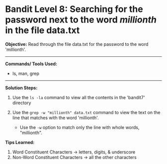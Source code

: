 # Bandit Level 8: Searching for the password next to the word *millionth* in the file data.txt

**Objective:**
Read through the file data.txt for the password to the word 'millionth'. 

---

**Commands/ Tools Used:**
- ls, man, grep

---

**Solution Steps:**

1. Use the `ls -la` command to view all the contents in the 'bandit7' directory
   
2. Use the `grep -w "millionth" data.txt` command to view the text on the line that matches with the word 'millionth'.
   - Use the `-w` option to match only the line with whole words, "millionth".
  
**Tips Learned:**
1. Word Constituent Characters -> letters, digits, & underscore
2. Non-Word Constituent Characters -> all the other characters
